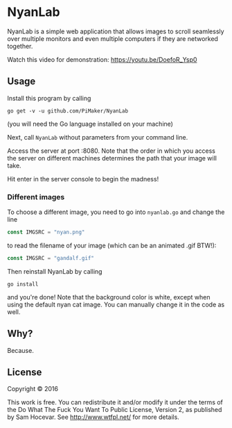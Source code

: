 # NyanLab

NyanLab is a simple web application that allows images to scroll seamlessly over multiple monitors and even multiple computers if they are networked together.

Watch this video for demonstration: https://youtu.be/DoefoR_Ysp0

## Usage

Install this program by calling

```
go get -v -u github.com/PiMaker/NyanLab
```

(you will need the Go language installed on your machine)

Next, call `NyanLab` without parameters from your command line.

Access the server at port :8080. Note that the order in which you access the server on different machines determines the path that your image will take.

Hit enter in the server console to begin the madness!

### Different images

To choose a different image, you need to go into `nyanlab.go` and change the line

```go
const IMGSRC = "nyan.png"
```

to read the filename of your image (which can be an animated .gif BTW!):

```go
const IMGSRC = "gandalf.gif"
```

Then reinstall NyanLab by calling

```
go install
```

and you're done! Note that the background color is white, except when using the default nyan cat image. You can manually change it in the code as well.

## Why?

Because.

## License

Copyright © 2016

This work is free. You can redistribute it and/or modify it under the terms of the Do What The Fuck You Want To Public License, Version 2, as published by Sam Hocevar. See http://www.wtfpl.net/ for more details.
